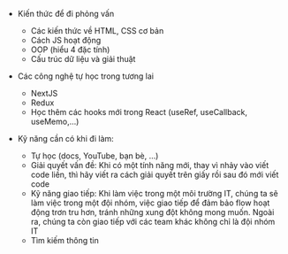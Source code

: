 - Kiến thức để đi phỏng vấn
    - Các kiến thức về HTML, CSS cơ bản
    - Cách JS hoạt động
    - OOP (hiểu 4 đặc tính)
    - Cấu trúc dữ liệu và giải thuật


- Các công nghệ tự học trong tương lai
    - NextJS
    - Redux
    - Học thêm các hooks mới trong React (useRef, useCallback, useMemo,…)



- Kỹ năng cần có khi đi làm:
    - Tự học (docs, YouTube, bạn bè, …)
    - Giải quyết vấn đề: Khi có một tính năng mới, thay vì nhảy vào viết code liền, thì hãy viết ra cách giải quyết trên giấy rồi sau đó mới viết code
    - Kỹ năng giao tiếp: Khi làm việc trong một môi trường IT, chúng ta sẽ làm việc trong một đội nhóm, việc giao tiếp để đảm bảo flow hoạt động trơn tru hơn, tránh những xung đột không mong muốn. Ngoài ra, chúng ta còn giao tiếp với các team khác không chỉ là đội nhóm IT
    - Tìm kiếm thông tin
